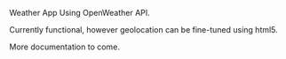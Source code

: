 Weather App Using OpenWeather API. 

Currently functional, however geolocation can be fine-tuned using html5.

More documentation to come.
